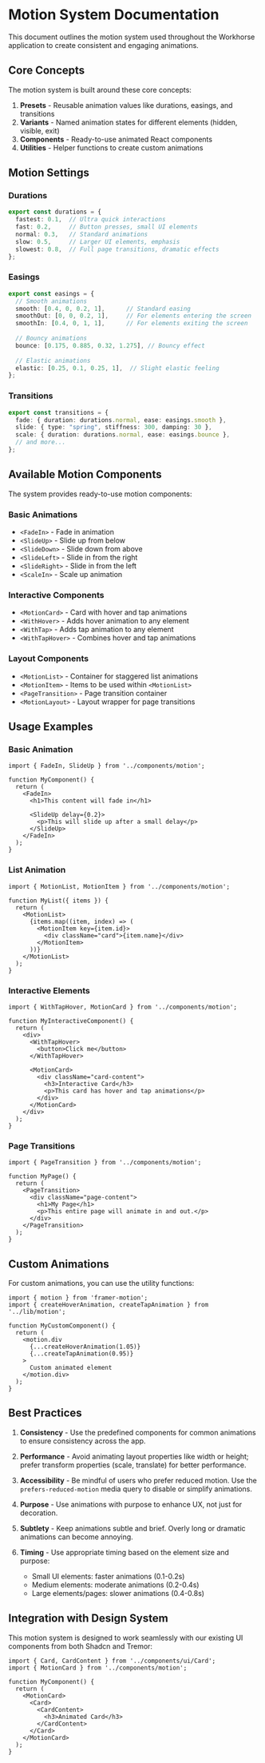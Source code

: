 # Motion System Documentation

This document outlines the motion system used throughout the Workhorse application to create consistent and engaging animations.

## Core Concepts

The motion system is built around these core concepts:

1. **Presets** - Reusable animation values like durations, easings, and transitions
2. **Variants** - Named animation states for different elements (hidden, visible, exit)
3. **Components** - Ready-to-use animated React components
4. **Utilities** - Helper functions to create custom animations

## Motion Settings

### Durations

```typescript
export const durations = {
  fastest: 0.1,  // Ultra quick interactions
  fast: 0.2,     // Button presses, small UI elements
  normal: 0.3,   // Standard animations
  slow: 0.5,     // Larger UI elements, emphasis
  slowest: 0.8,  // Full page transitions, dramatic effects
};
```

### Easings

```typescript
export const easings = {
  // Smooth animations
  smooth: [0.4, 0, 0.2, 1],      // Standard easing
  smoothOut: [0, 0, 0.2, 1],     // For elements entering the screen
  smoothIn: [0.4, 0, 1, 1],      // For elements exiting the screen
  
  // Bouncy animations
  bounce: [0.175, 0.885, 0.32, 1.275], // Bouncy effect
  
  // Elastic animations
  elastic: [0.25, 0.1, 0.25, 1],  // Slight elastic feeling
};
```

### Transitions

```typescript
export const transitions = {
  fade: { duration: durations.normal, ease: easings.smooth },
  slide: { type: "spring", stiffness: 300, damping: 30 },
  scale: { duration: durations.normal, ease: easings.bounce },
  // and more...
};
```

## Available Motion Components

The system provides ready-to-use motion components:

### Basic Animations

- `<FadeIn>` - Fade in animation
- `<SlideUp>` - Slide up from below
- `<SlideDown>` - Slide down from above
- `<SlideLeft>` - Slide in from the right
- `<SlideRight>` - Slide in from the left
- `<ScaleIn>` - Scale up animation

### Interactive Components

- `<MotionCard>` - Card with hover and tap animations
- `<WithHover>` - Adds hover animation to any element
- `<WithTap>` - Adds tap animation to any element
- `<WithTapHover>` - Combines hover and tap animations

### Layout Components

- `<MotionList>` - Container for staggered list animations
- `<MotionItem>` - Items to be used within `<MotionList>`
- `<PageTransition>` - Page transition container
- `<MotionLayout>` - Layout wrapper for page transitions

## Usage Examples

### Basic Animation

```tsx
import { FadeIn, SlideUp } from '../components/motion';

function MyComponent() {
  return (
    <FadeIn>
      <h1>This content will fade in</h1>
      
      <SlideUp delay={0.2}>
        <p>This will slide up after a small delay</p>
      </SlideUp>
    </FadeIn>
  );
}
```

### List Animation

```tsx
import { MotionList, MotionItem } from '../components/motion';

function MyList({ items }) {
  return (
    <MotionList>
      {items.map((item, index) => (
        <MotionItem key={item.id}>
          <div className="card">{item.name}</div>
        </MotionItem>
      ))}
    </MotionList>
  );
}
```

### Interactive Elements

```tsx
import { WithTapHover, MotionCard } from '../components/motion';

function MyInteractiveComponent() {
  return (
    <div>
      <WithTapHover>
        <button>Click me</button>
      </WithTapHover>
      
      <MotionCard>
        <div className="card-content">
          <h3>Interactive Card</h3>
          <p>This card has hover and tap animations</p>
        </div>
      </MotionCard>
    </div>
  );
}
```

### Page Transitions

```tsx
import { PageTransition } from '../components/motion';

function MyPage() {
  return (
    <PageTransition>
      <div className="page-content">
        <h1>My Page</h1>
        <p>This entire page will animate in and out.</p>
      </div>
    </PageTransition>
  );
}
```

## Custom Animations

For custom animations, you can use the utility functions:

```tsx
import { motion } from 'framer-motion';
import { createHoverAnimation, createTapAnimation } from '../lib/motion';

function MyCustomComponent() {
  return (
    <motion.div
      {...createHoverAnimation(1.05)}
      {...createTapAnimation(0.95)}
    >
      Custom animated element
    </motion.div>
  );
}
```

## Best Practices

1. **Consistency** - Use the predefined components for common animations to ensure consistency across the app.

2. **Performance** - Avoid animating layout properties like width or height; prefer transform properties (scale, translate) for better performance.

3. **Accessibility** - Be mindful of users who prefer reduced motion. Use the `prefers-reduced-motion` media query to disable or simplify animations.

4. **Purpose** - Use animations with purpose to enhance UX, not just for decoration.

5. **Subtlety** - Keep animations subtle and brief. Overly long or dramatic animations can become annoying.

6. **Timing** - Use appropriate timing based on the element size and purpose:
   - Small UI elements: faster animations (0.1-0.2s)
   - Medium elements: moderate animations (0.2-0.4s)
   - Large elements/pages: slower animations (0.4-0.8s)

## Integration with Design System

This motion system is designed to work seamlessly with our existing UI components from both Shadcn and Tremor:

```tsx
import { Card, CardContent } from '../components/ui/Card';
import { MotionCard } from '../components/motion';

function MyComponent() {
  return (
    <MotionCard>
      <Card>
        <CardContent>
          <h3>Animated Card</h3>
        </CardContent>
      </Card>
    </MotionCard>
  );
}
``` 